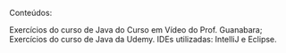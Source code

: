 Conteúdos:

Exercícios do curso de Java do Curso em Vídeo do Prof. Guanabara;
Exercícios do curso de Java da Udemy.
IDEs utilizadas: IntelliJ e Eclipse.
